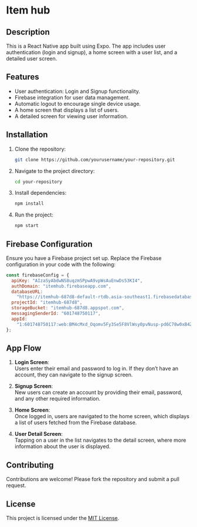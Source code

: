 # Item hub

## Description

This is a React Native app built using Expo. The app includes user authentication (login and signup), a home screen with a user list, and a detailed user screen.

## Features

- User authentication: Login and Signup functionality.
- Firebase integration for user data management.
- Automatic logout to encourage single device usage.
- A home screen that displays a list of users.
- A detailed screen for viewing user information.

## Installation

1. Clone the repository:
   ```bash
   git clone https://github.com/yourusername/your-repository.git
   ```
2. Navigate to the project directory:
   ```bash
   cd your-repository
   ```
3. Install dependencies:
   ```bash
   npm install
   ```
4. Run the project:
   ```bash
   npm start
   ```

## Firebase Configuration

Ensure you have a Firebase project set up. Replace the Firebase configuration in your code with the following:

```javascript
const firebaseConfig = {
  apiKey: "AIzaSyAbdwNS8uqzmSPpwA9vpWsAuEnwDs53KI4",
  authDomain: "itemhub.firebaseapp.com",
  databaseURL:
    "https://itemhub-687d8-default-rtdb.asia-southeast1.firebasedatabase.app",
  projectId: "itemhub-687d8",
  storageBucket: "itemhub-687d8.appspot.com",
  messagingSenderId: "601748750117",
  appId:
    "1:601748750117:web:BM4cMxd_Oqomv5Fy3Se5F8VlWsy0pvNusp-pd6C78w0xB4ZpdmY7yXF_6XvAg2KQg-dg8Z88JOU-WH6DFSFexWY",
};
```

## App Flow

1. **Login Screen**:  
   Users enter their email and password to log in. If they don’t have an account, they can navigate to the signup screen.

2. **Signup Screen**:  
   New users can create an account by providing their email, password, and any other required information.

3. **Home Screen**:  
   Once logged in, users are navigated to the home screen, which displays a list of users fetched from the Firebase database.

4. **User Detail Screen**:  
   Tapping on a user in the list navigates to the detail screen, where more information about the user is displayed.

## Contributing

Contributions are welcome! Please fork the repository and submit a pull request.

## License

This project is licensed under the [MIT License](LICENSE).
